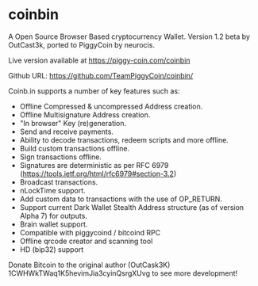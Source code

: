 coinbin
=======

A Open Source Browser Based cryptocurrency Wallet. Version 1.2 beta by OutCast3k, ported to PiggyCoin by neurocis.

Live version available at https://piggy-coin.com/coinbin

Github URL: https://github.com/TeamPiggyCoin/coinbin/

Coinb.in supports a number of key features such as: 

- Offline Compressed & uncompressed Address creation.
- Offline Multisignature Address creation.
- "In browser" Key (re)generation. 
- Send and receive payments.
- Ability to decode transactions, redeem scripts and more offline.
- Build custom transactions offline.
- Sign transactions offline.
- Signatures are deterministic as per RFC 6979 (https://tools.ietf.org/html/rfc6979#section-3.2)
- Broadcast transactions.
- nLockTime support.
- Add custom data to transactions with the use of OP_RETURN.
- Support current Dark Wallet Stealth Address structure (as of version Alpha 7) for outputs.
- Brain wallet support.
- Compatible with piggycoind / bitcoind RPC
- Offline qrcode creator and scanning tool
- HD (bip32) support

Donate Bitcoin to the original author (OutCask3K) 1CWHWkTWaq1K5hevimJia3cyinQsrgXUvg to see more development!
